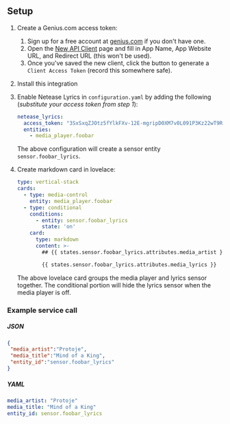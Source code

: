 ## Setup
1. Create a Genius.com access token:
	1. Sign up for a free account at [genius.com](https://genius.com) if you don't have one.
	2. Open the [New API Client](https://genius.com/api-clients/new) page and fill in App Name, App Website URL,
	   and Redirect URL (this won't be used).
	3. Once you've saved the new client, click the button to generate a `Client Access Token` (record this somewhere safe).
2. Install this integration
3. Enable Netease Lyrics in `configuration.yaml` by adding the following (*substitute your access token from step 1*):

	```yaml
    netease_lyrics:
      access_token: "3SxSxqZJOtz5fYlkFXv-12E-mgripD0XM7v0L091P3Kz22wT9ReCRNg0qmrYeveG"
      entities:
        - media_player.foobar
	```
    The above configuration will create a sensor entity `sensor.foobar_lyrics`.

4. Create markdown card in lovelace:

    ```yaml
    type: vertical-stack
    cards:
      - type: media-control
        entity: media_player.foobar
      - type: conditional
        conditions:
          - entity: sensor.foobar_lyrics
            state: 'on'
        card:
          type: markdown
          content: >-
            ## {{ states.sensor.foobar_lyrics.attributes.media_artist }} - {{ states.sensor.foobar_lyrics.attributes.media_title }}

            {{ states.sensor.foobar_lyrics.attributes.media_lyrics }}
    ```

    The above lovelace card groups the media player and lyrics sensor together.
    The conditional portion will hide the lyrics sensor when the media player is off.


### Example service call
##### JSON
```json
{
 "media_artist":"Protoje",
 "media_title":"Mind of a King",
 "entity_id":"sensor.foobar_lyrics"
}
```

##### YAML
```yaml
media_artist: "Protoje"
media_title: "Mind of a King"
entity_id: sensor.foobar_lyrics
```
